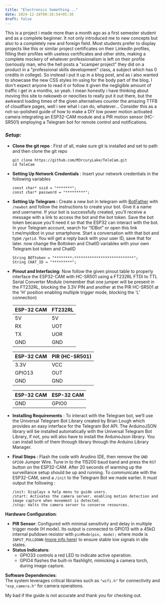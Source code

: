 ```yaml
---
title: "Electronics Something..."
date: 2024-12-18T00:16:54+05:30
draft: false
---
```

This is a project i made more than a month ago as a first semester student and as a complete beginner. It not only introduced me to new concepts but also to a completely new and foreign field. Most students prefer to display projects like this or similar project certificates on their LinkedIn profiles, filling their profiles with useless certificates and other shits, making a complete mockery of whatever professionalism is left on their profile (seriously man, who the hell posts a "scamper project" they did on a product in a "professional skills development" class, a subject which has 0 credits in college). So instead i put it up in a blog post, and as i also wanted to showcase the new CSS styles Im using for the body part of the blog. I don't expect anyone to read it or follow it given the negligible amount of traffic i get in a months, so yeah. I mean honestly i have thinking about moving this site to nekoweb or neocities to really put it out there, but the awkward loading times of the given alternatives counter the amazing TTFB of cloudflare pages, well i see what i can do, whatever... 
Consider this as a not-so-polished guide of how to make a DIY low power motion activated camera integrating an ESP32-CAM module and a PIR motion sensor (HC-SR501) employing a Telegram bot for remote control and notifications.

### _Setup:_
- **Clone the git repo** : First of all, make sure git is installed and set to path and then clone the git repo
  ```
  git clone https://github.com/M3rcuryLake/TeleCam.git
  cd TeleCam
  ```

- **Setting Up Network Credentials** : Insert your network credentials in the following variables 
  ```
  const char* ssid = "*******"; 
  const char* password = "*********";
  ```

- **Setting Up Telegram :** Create a new bot in telegram with [BotFather](t.me/botfather) with `/newbot` and follow the instructions to create your bot. Give it a name and username. If your bot is successfully created, you’ll receive a message with a link to access the bot and the bot token. Save the bot token because you’ll need it so that the ESP32 can interact with the bot.
In your Telegram account, search for “IDBot” or open this link t.me/myidbot in your smartphone.
Start a conversation with that bot and type `/getid`. You will get a reply back with your user ID, save that for later.
now change the Bottoken and ChatID variables with your own Telegram bot token and ChatID

    ```
    String BOTtoken = "********:***************************";
    String CHAT_ID = "*********";
    ```


- **Pinout and Interfacing:** Now follow the given pinout table to properly interface the ESP32-CAM with HC-SR501 using a FT232RL FTDI to TTL Serial Converter Module (remember that one jumper will be present in the FT232RL, blocking the 3.3V PIN and another at the PIR HC-SR501 at the 'H' position enabling multiple trigger mode, blocking the 'L' connection)

    |ESP-32 CAM |FT232RL    |
    |--------   |-------    |
    |5V         |5V         |
    |RX         |UOT        |
    |TX         |UOR        |
    |GND        |GND        |
    
    |ESP-32 CAM |PIR (HC-SR501) |
    |-------    |-------        |
    |3.3V       |VCC            |
    |GPIO13     |OUT            |
    |GND        |GND            |
    
    |ESP-32 CAM |ESP-32 CAM |
    |-------    |-------        |
    |GND       |GPIO0           |
    

- **Installing Requirements** : To interact with the Telegram bot, we’ll use the Universal Telegram Bot Library created by Brian Lough which provides an easy interface for the Telegram Bot API. The ArduinoJSON library will be installed automatically with the Universal Telegram Bot Library, if not, you will also have to install the ArduinoJson library. You can install both of them through library through the Arduino Library Manager.

    
- **Final Steps :** Flash the code with Arudino IDE, then remove the `GND GPIO0` Jumper Wire. Tune in to the 115200 baud band and press the `RST` button on the ESP32-CAM. After 20 seconds of warming up the surveillance setup should be up and running.
To communicate with the ESP32-CAM, send a `/init` to the Telegram Bot we made earlier. It must output the following :
   ```
   /init: Displays a help menu to guide users.  
   /start: Activates the camera server, enabling motion detection and image capture when movement is detected.  
   /stop: Halts the camera server to conserve resources.  
   ```

**Hardware Configuration**:  
- **PIR Sensor**: Configured with minimal sensitivity and delay in multiple trigger mode (H mode). Its output is connected to GPIO13 with a 45kΩ internal pulldown resistor with `pinMode(pin, mode);` where mode is `INPUT_PULLDOWN`  ([more info here](https://docs.espressif.com/projects/arduino-esp32/en/latest/api/gpio.html#pinmode)) to ensure stable low signals in idle states.  
- **Status Indicators**:  
  - GPIO33 controls a red LED to indicate active operation.  
  - GPIO4 flashes the built-in flashlight, mimicking a camera torch, during image capture.  

**Software Dependencies**:  
The system leverages critical libraries such as `"wifi.h"` for connectivity and `"esp_camera.h"` for camera operations.  


My bad if the guide is not accurate and thank you for checking out.
